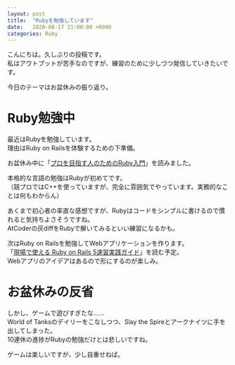 ```yaml
---
layout: post
title:  "Rubyを勉強しています"
date:   2020-08-17 21:00:00 +0900
categories: Ruby
---
```


こんにちは。久しぶりの投稿です。<br>
私はアウトプットが苦手なのですが、練習のために少しづつ発信していきたいです。<br>

今日のテーマはお盆休みの振り返り。


# Ruby勉強中

最近はRubyを勉強しています。<br>
理由はRuby on Railsを体験するための下準備。<br>

お盆休み中に「[プロを目指す人のためのRuby入門](https://www.amazon.co.jp/gp/product/B077Q8BXHC/)」を読みました。

本格的な言語の勉強はRubyが初めてです。<br>
（競プロではC++を使っていますが、完全に雰囲気でやっています。実務的なことは何もわからん）<br>

あくまで初心者の率直な感想ですが、Rubyはコードをシンプルに書けるので慣れると気持ちよさそうですね。<br>
AtCoderの灰diffをRubyで解いてみるといい練習になるかも。

次はRuby on Railsを勉強してWebアプリケーションを作ります。<br>
「[現場で使える Ruby on Rails 5速習実践ガイド](https://www.amazon.co.jp/gp/product/B07JHQ9B5T/)」を読む予定。<br>
Webアプリのアイデアはあるので形にするのが楽しみ。<br>


# お盆休みの反省

しかし、ゲームで遊びすぎたな……<br>
World of Tanksのデイリーをこなしつつ、Slay the Spireとアークナイツに手を出してしまった。<br>
10連休の進捗がRubyの勉強だけとは悲しいですね。

ゲームは楽しいですが、少し自重せねば。